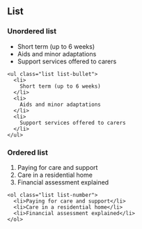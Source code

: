## List

### Unordered list

<ul class="list list-bullet">
  <li>
    Short term (up to 6 weeks)
  </li>
  <li>
    Aids and minor adaptations
  </li>
  <li>
    Support services offered to carers
  </li>
</ul>

    <ul class="list list-bullet">
      <li>
        Short term (up to 6 weeks)
      </li>
      <li>
        Aids and minor adaptations
      </li>
      <li>
        Support services offered to carers
      </li>
    </ul>

### Ordered list

<ol class="list list-number">
  <li>Paying for care and support</li>
  <li>Care in a residential home</li>
  <li>Financial assessment explained</li>
</ol>

    <ol class="list list-number">
      <li>Paying for care and support</li>
      <li>Care in a residential home</li>
      <li>Financial assessment explained</li>
    </ol>


